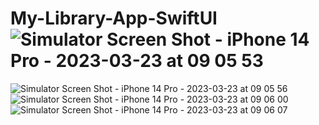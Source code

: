 # My-Library-App-SwiftUI![Simulator Screen Shot - iPhone 14 Pro - 2023-03-23 at 09 05 53](https://user-images.githubusercontent.com/76791231/227228991-62fac18b-5ab5-4ac5-acdd-2d4bee251e5d.png)
![Simulator Screen Shot - iPhone 14 Pro - 2023-03-23 at 09 05 56](https://user-images.githubusercontent.com/76791231/227229011-9cb406e9-5c1b-4f3c-9686-d67535c65591.png)
![Simulator Screen Shot - iPhone 14 Pro - 2023-03-23 at 09 06 00](https://user-images.githubusercontent.com/76791231/227229022-aac3facd-dbd4-411d-847c-b15498bb0c83.png)
![Simulator Screen Shot - iPhone 14 Pro - 2023-03-23 at 09 06 07](https://user-images.githubusercontent.com/76791231/227229025-4c996c3d-d25d-48ff-9ff7-50fdf91dddc3.png)
